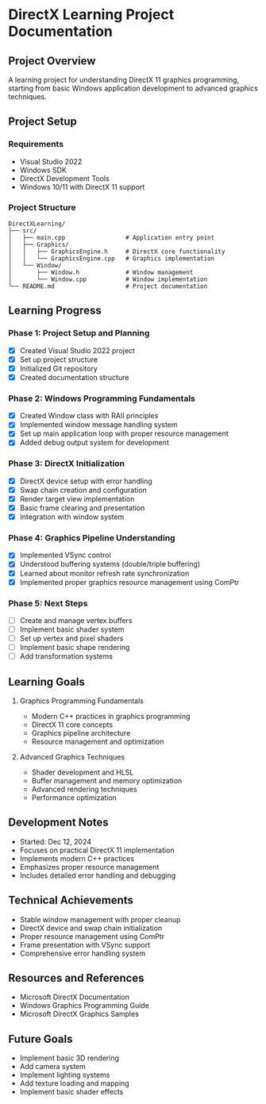 # DirectX Learning Project Documentation

## Project Overview
A learning project for understanding DirectX 11 graphics programming, starting from basic Windows application development to advanced graphics techniques.

## Project Setup
### Requirements
- Visual Studio 2022
- Windows SDK
- DirectX Development Tools
- Windows 10/11 with DirectX 11 support

### Project Structure
```
DirectXLearning/
├── src/               
│   ├── main.cpp                 # Application entry point
│   ├── Graphics/               
│   │   ├── GraphicsEngine.h     # DirectX core functionality
│   │   └── GraphicsEngine.cpp   # Graphics implementation
│   └── Window/                  
│       ├── Window.h             # Window management
│       └── Window.cpp           # Window implementation
└── README.md                    # Project documentation
```

## Learning Progress
### Phase 1: Project Setup and Planning
- [x] Created Visual Studio 2022 project
- [x] Set up project structure
- [x] Initialized Git repository
- [x] Created documentation structure

### Phase 2: Windows Programming Fundamentals
- [x] Created Window class with RAII principles
- [x] Implemented window message handling system
- [x] Set up main application loop with proper resource management
- [x] Added debug output system for development

### Phase 3: DirectX Initialization
- [x] DirectX device setup with error handling
- [x] Swap chain creation and configuration
- [x] Render target view implementation
- [x] Basic frame clearing and presentation
- [x] Integration with window system

### Phase 4: Graphics Pipeline Understanding
- [x] Implemented VSync control
- [x] Understood buffering systems (double/triple buffering)
- [x] Learned about monitor refresh rate synchronization
- [x] Implemented proper graphics resource management using ComPtr

### Phase 5: Next Steps
- [ ] Create and manage vertex buffers
- [ ] Implement basic shader system
- [ ] Set up vertex and pixel shaders
- [ ] Implement basic shape rendering
- [ ] Add transformation systems

## Learning Goals
1. Graphics Programming Fundamentals
   - Modern C++ practices in graphics programming
   - DirectX 11 core concepts
   - Graphics pipeline architecture
   - Resource management and optimization

2. Advanced Graphics Techniques
   - Shader development and HLSL
   - Buffer management and memory optimization
   - Advanced rendering techniques
   - Performance optimization

## Development Notes
- Started: Dec 12, 2024
- Focuses on practical DirectX 11 implementation
- Implements modern C++ practices
- Emphasizes proper resource management
- Includes detailed error handling and debugging

## Technical Achievements
- Stable window management with proper cleanup
- DirectX device and swap chain initialization
- Proper resource management using ComPtr
- Frame presentation with VSync support
- Comprehensive error handling system

## Resources and References
- Microsoft DirectX Documentation
- Windows Graphics Programming Guide
- Microsoft DirectX Graphics Samples

## Future Goals
- Implement basic 3D rendering
- Add camera system
- Implement lighting systems
- Add texture loading and mapping
- Implement basic shader effects
